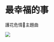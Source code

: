 # 最幸福的事

護花危情🌹主題曲

[![](https://i.loli.net/2019/01/01/5c2ae1c5b6ec0.png)](https://www.youtube.com/watch?v=lCLAak0oU-o)